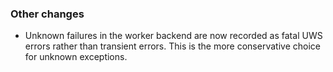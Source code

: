 ### Other changes

- Unknown failures in the worker backend are now recorded as fatal UWS errors rather than transient errors. This is the more conservative choice for unknown exceptions.
